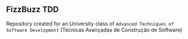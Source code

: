 ## FizzBuzz TDD
Repository created for an University class of `Advanced Techniques of Software Development` (Técnicas
Avançadas de Construção de Software)